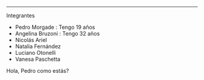 -----------
Integrantes


- Pedro Morgade : Tengo 19 años
- Angelina Bruzoni : Tengo 32 años
- Nicolás Ariel
- Natalia Fernández
- Luciano Otonelli
- Vanesa Paschetta

Hola, Pedro como estás?
